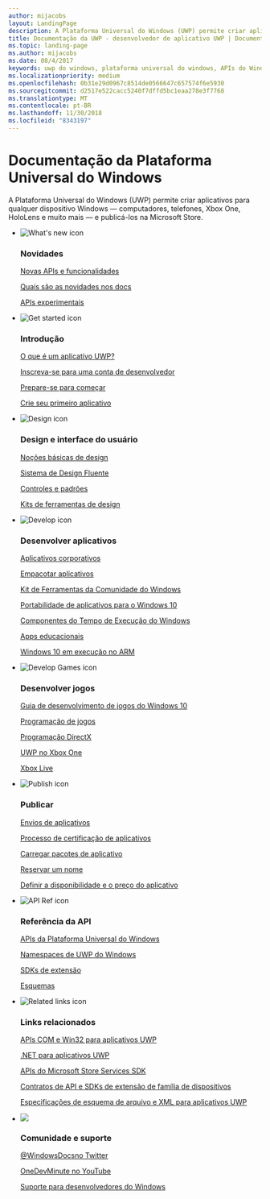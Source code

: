 ```yaml
---
author: mijacobs
layout: LandingPage
description: A Plataforma Universal do Windows (UWP) permite criar aplicativos para qualquer dispositivo Windows — computadores, telefones, Xbox One, HoloLens e muito mais — e publicá-los na Store.
title: Documentação da UWP - desenvolvedor de aplicativo UWP | Documentos da Microsoft
ms.topic: landing-page
ms.author: mijacobs
ms.date: 08/4/2017
keywords: uwp do windows, plataforma universal do windows, APIs do Windows Runtime, api do windows, ref. de api do windows, api do winrt, referência de api do windows, api uwp, referência de api uwp, desenvolver uwp, criar uwp, publicar uwp
ms.localizationpriority: medium
ms.openlocfilehash: 0b31e29d0967c8514de0566647c657574f6e5930
ms.sourcegitcommit: d2517e522cacc5240f7dffd5bc1eaa278e3f7768
ms.translationtype: MT
ms.contentlocale: pt-BR
ms.lasthandoff: 11/30/2018
ms.locfileid: "8343197"
---
```

# <a name="universal-windows-platform-documentation"></a>Documentação da Plataforma Universal do Windows
A Plataforma Universal do Windows (UWP) permite criar aplicativos para qualquer dispositivo Windows — computadores, telefones, Xbox One, HoloLens e muito mais — e publicá-los na Microsoft Store.

<ul class="panelContent cardsF">
    <li>
        <div class="cardSize">
            <div class="cardPadding">
                <div class="card">
                    <div class="cardImageOuter">
                        <div class="cardImage">
                            <img src="/media/common/i_whats-new.svg" alt="What's new icon" />
                        </div>
                    </div>
                    <div class="cardText">
                        <h3>Novidades</h3>
                        <p>
                            <a href="whats-new/windows-10-version-latest.md">Novas APIs e funcionalidades</a>
                        </p>
                        <p>
                            <a href="whats-new/windows-docs-latest.md">Quais são as novidades nos docs</a>
                        </p>
                        <p>
                            <a href="whats-new/experimental-apis.md">APIs experimentais</a>
                        </p>
                    </div>
                </div>
            </div>
        </div>
    </li>
    <li>
        <div class="cardSize">
            <div class="cardPadding">
                <div class="card">
                    <div class="cardImageOuter">
                        <div class="cardImage">
                            <img src="/media/common/i_get-started.svg" alt="Get started icon" />
                        </div>
                    </div>
                    <div class="cardText">
                        <h3>Introdução</h3>
                        <p>
                            <a href="get-started/universal-application-platform-guide.md">O que é um aplicativo UWP?</a>
                        </p>
                        <p>
                            <a href="get-started/sign-up.md">Inscreva-se para uma conta de desenvolvedor</a>
                        </p>
                        <p>
                            <a href="get-started/get-set-up.md">Prepare-se para começar</a>
                        </p>
                        <p>
                            <a href="get-started/your-first-app.md">Crie seu primeiro aplicativo</a>
                        </p>
                    </div>
                </div>
            </div>
        </div>
    </li>
    <li>
        <div class="cardSize">
            <div class="cardPadding">
                <div class="card">
                    <div class="cardImageOuter">
                        <div class="cardImage">
                            <img src="/media/common/i_management.svg" alt="Design icon" />
                        </div>
                    </div>
                    <div class="cardText">
                        <h3>Design e interface do usuário</h3>
                        <p>
                            <a href="design/basics/design-and-ui-intro.md">Noções básicas de design</a>
                        </p>
                         <p>
                            <a href="design/fluent-design-system/index.md">Sistema de Design Fluente</a>
                        </p>
                        <p>
                            <a href="design/controls-and-patterns/index.md">Controles e padrões</a>
                        </p>
                        <p>
                            <a href="design/downloads/index.md">Kits de ferramentas de design</a>
                        </p>                      
                    </div>
                </div>
            </div>
        </div>
    </li>
    <li>
        <div class="cardSize">
            <div class="cardPadding">
                <div class="card">
                    <div class="cardImageOuter">
                        <div class="cardImage">
                            <img src="/media/common/i_code-edit.svg" alt="Develop icon" />
                        </div>
                    </div>
                    <div class="cardText">
                        <h3>Desenvolver aplicativos</h3>
                        <p>
                            <a href="enterprise/index.md">Aplicativos corporativos</a>
                        </p>
                        <p>
                            <a href="packaging/index.md">Empacotar aplicativos</a>
                        </p>
                        <p>
                            <a href="//docs.microsoft.com/windows/uwpcommunitytoolkit/">Kit de Ferramentas da Comunidade do Windows</a>
                        </p>
                        <p>
                            <a href="porting/index.md">Portabilidade de aplicativos para o Windows 10</a>
                        </p>
                        <p>
                            <a href="winrt-components/index.md">Componentes do Tempo de Execução do Windows</a>
                        </p>
                        <p>
                            <a href="apps-for-education/index.md">Apps educacionais</a>
                        </p>
                        <p>
                            <a href="porting/apps-on-arm.md">Windows 10 em execução no ARM</a>
                        </p>
                    </div>
                </div>
            </div>
        </div>
    </li>
    <li>
        <div class="cardSize">
            <div class="cardPadding">
                <div class="card">
                    <div class="cardImageOuter">
                        <div class="cardImage">
                            <img src="/media/common/i_build.svg" alt="Develop Games icon" />
                        </div>
                    </div>
                    <div class="cardText">
                        <h3>Desenvolver jogos</h3>
                        <p>
                            <a href="gaming/e2e.md">Guia de desenvolvimento de jogos do Windows 10</a>
                        </p>
                        <p>
                            <a href="gaming/index.md">Programação de jogos</a>
                        </p>
                        <p>
                            <a href="gaming/directx-programming.md">Programação DirectX</a>
                        </p>
                        <p>
                            <a href="xbox-apps/index.md">UWP no Xbox One</a>
                        </p>
                        <p>
                            <a href="xbox-live/index.md">Xbox Live</a>
                        </p>
                    </div>
                </div>
            </div>
        </div>
    </li>    
    <li>
        <div class="cardSize">
            <div class="cardPadding">
                <div class="card">
                    <div class="cardImageOuter">
                        <div class="cardImage">
                            <img src="/media/common/i_upgrade.svg" alt="Publish icon" />
                        </div>
                    </div>
                    <div class="cardText">
                        <h3>Publicar</h3>
                        <p>
                            <a href="publish/app-submissions.md">Envios de aplicativos</a>
                        </p>
                        <p>
                            <a href="publish/the-app-certification-process.md">Processo de certificação de aplicativos</a>
                        </p>
                        <p>
                            <a href="publish/upload-app-packages.md">Carregar pacotes de aplicativo</a>
                        </p>
                        <p>
                            <a href="publish/create-your-app-by-reserving-a-name.md">Reservar um nome</a>
                        </p>
                        <p>
                            <a href="publish/set-app-pricing-and-availability.md">Definir a disponibilidade e o preço do aplicativo</a>
                        </p>
                    </div>
                </div>
            </div>
        </div>
    </li>
    <li>
        <div class="cardSize">
            <div class="cardPadding">
                <div class="card">
                    <div class="cardImageOuter">
                        <div class="cardImage">
                            <img src="/media/common/i_api-reference.svg" alt="API Ref icon" />
                        </div>
                    </div>
                    <div class="cardText">
                        <h3>Referência da API</h3>
                        <p>
                            <a href="//docs.microsoft.com/uwp/">APIs da Plataforma Universal do Windows</a>
                        </p>
                        <p>
                            <a href="//docs.microsoft.com/uwp/API">Namespaces de UWP do Windows</a>
                        </p>
                        <p>
                            <a href="//docs.microsoft.com/uwp/extension-sdks">SDKs de extensão</a>
                        </p>
                        <p>
                            <a href="//docs.microsoft.com/uwp/schemas">Esquemas</a>
                        </p>
                    </div>
                </div>
            </div>
        </div>
    </li>
    <li>
        <div class="cardSize">
            <div class="cardPadding">
                <div class="card">
                    <div class="cardImageOuter">
                        <div class="cardImage">
                            <img src="/media/common/i_multi-connect.svg" alt="Related links icon" />
                        </div>
                    </div>
                    <div class="cardText">
                        <h3>Links relacionados</h3>
                        <p>
                            <a href="//docs.microsoft.com/uwp/win32-and-com/win32-and-com-for-uwp-apps">APIs COM e Win32 para aplicativos UWP</a>
                        </p>
                        <p>
                            <a href="//msdn.microsoft.com/library/windows/apps/mt185501.aspx">.NET para aplicativos UWP</a>
                        </p>
                        <p>
                            <a href="//msdn.microsoft.com/library/windows/apps/mt691886.aspx">APIs do Microsoft Store Services SDK</a>
                        </p>
                        <p>
                            <a href="//docs.microsoft.com/uwp/extension-sdks">Contratos de API e SDKs de extensão de família de dispositivos</a>
                        </p>
                        <p>
                            <a href="//docs.microsoft.com/uwp/schemas/">Especificações de esquema de arquivo e XML para aplicativos UWP</a>
                        </p>
                    </div>
                </div>
            </div>
        </div>
    </li>
    <li>
        <div class="cardSize">
            <div class="cardPadding">
                <div class="card">
                    <div class="cardImageOuter">
                        <div class="cardImage">
                            <img src="/media/common/i_support.svg" alt=" " />
                        </div>
                    </div>
                    <div class="cardText">
                        <h3>Comunidade e suporte</h3>
                        <p>
                            <a href="https://twitter.com/WindowsDocs">@WindowsDocsno Twitter</a>
                        </p>
                        <p>
                            <a href="http://aka.ms/OneDevMinute">OneDevMinute no YouTube</a>
                        </p>
                        <p>
                            <a href="https://developer.microsoft.com/windows/support">Suporte para desenvolvedores do Windows</a>
                        </p>
                    </div>
                </div>
            </div>
        </div>
    </li>    
</ul>
